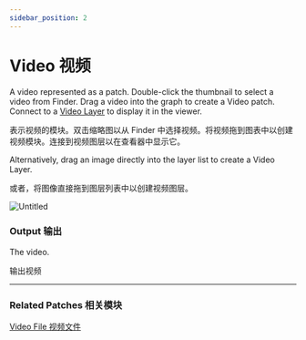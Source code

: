 ```yaml
---
sidebar_position: 2
---
```


# Video 视频

A video represented as a patch. Double-click the thumbnail to select a video from Finder. Drag a video into the graph to create a Video patch. Connect to a [Video Layer](https://www.notion.so/Video-Layer-915cdce337764d249dda387ba65eebfd) to display it in the viewer.

表示视频的模块。双击缩略图以从 Finder 中选择视频。将视频拖到图表中以创建视频模块。连接到视频图层以在查看器中显示它。

Alternatively, drag an image directly into the layer list to create a Video Layer.

或者，将图像直接拖到图层列表中以创建视频图层。

![Untitled](https://s3.us-west-2.amazonaws.com/secure.notion-static.com/a1826bf4-f9b0-4527-b115-e264fee60327/Untitled.png?X-Amz-Algorithm=AWS4-HMAC-SHA256&X-Amz-Content-Sha256=UNSIGNED-PAYLOAD&X-Amz-Credential=AKIAT73L2G45EIPT3X45%2F20220602%2Fus-west-2%2Fs3%2Faws4_request&X-Amz-Date=20220602T182651Z&X-Amz-Expires=86400&X-Amz-Signature=20b0d535833c42830451c48d5190a08054e090a1aff6de25dcfdf3ac35ef55ec&X-Amz-SignedHeaders=host&response-content-disposition=filename%20%3D%22Untitled.png%22&x-id=GetObject)

### Output 输出

The video.

输出视频

------

### Related Patches 相关模块

[Video File 视频文件](https://www.notion.so/Video-File-460f7fd4e7db40328e354f6306ede79a)
